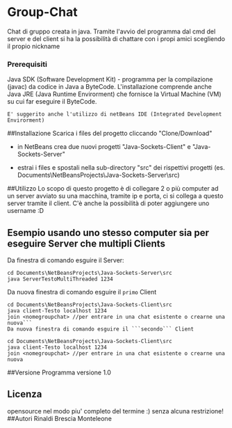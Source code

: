 # Group-Chat
Chat di gruppo creata in java.
Tramite l'avvio del programma dal cmd del server e del client si ha la possibilità di chattare con i propi amici scegliendo il propio nickname

### Prerequisiti
Java SDK (Software Development Kit) - programma per la compilazione (javac) da codice in Java a ByteCode. L'installazione comprende anche Java JRE (Java Runtime Envirorment) che fornisce la Virtual Machine (VM) su cui far eseguire il ByteCode.
```
E' suggerito anche l'utilizzo di netBeans IDE (Integrated Development Envirorment)
```

##Installazione
Scarica i files del progetto cliccando "Clone/Download"
* in NetBeans crea due nuovi progetti "Java-Sockets-Client" e "Java-Sockets-Server"

* estrai i files e spostali nella sub-directory "src" dei rispettivi progetti (es. Documents\NetBeansProjects\Java-Sockets-Server\src)

##Utilizzo
Lo scopo di questo progetto è di collegare 2 o più computer ad un server avviato su una macchina,
tramite ip e porta, ci si collega a questo server tramite il client.
C'è anche la possibilità di poter aggiungere uno username :D

## Esempio usando uno stesso computer sia per eseguire Server che multipli Clients
Da finestra di comando esguire il Server:
```
cd Documents\NetBeansProjects\Java-Sockets-Server\src
java ServerTestoMultiThreaded 1234
```
Da nuova finestra di comando esguire il ```primo``` Client
```
cd Documents\NetBeansProjects\Java-Sockets-Client\src
java client-Testo localhost 1234
join <nomegroupchat> //per entrare in una chat esistente o crearne una nuova```
Da nuova finestra di comando esguire il ```secondo``` Client
```
```
cd Documents\NetBeansProjects\Java-Sockets-Client\src
java client-Testo localhost 1234
join <nomegroupchat> //per entrare in una chat esistente o crearne una nuova
```

##Versione Programma
versione 1.0


## Licenza
opensource nel modo piu' completo del termine :) senza alcuna restrizione!
##Autori 
Rinaldi Brescia Monteleone
